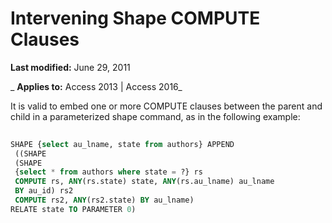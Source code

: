 
# Intervening Shape COMPUTE Clauses

 **Last modified:** June 29, 2011

 _ **Applies to:** Access 2013 | Access 2016_

It is valid to embed one or more COMPUTE clauses between the parent and child in a parameterized shape command, as in the following example:




```sql
 
SHAPE {select au_lname, state from authors} APPEND 
 ((SHAPE 
 (SHAPE 
 {select * from authors where state = ?} rs 
 COMPUTE rs, ANY(rs.state) state, ANY(rs.au_lname) au_lname 
 BY au_id) rs2 
 COMPUTE rs2, ANY(rs2.state) BY au_lname) 
RELATE state TO PARAMETER 0) 

```


